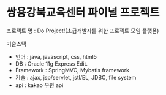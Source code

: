 # 쌍용강북교육센터 파이널 프로젝트

프로젝트 명 : Do Project!(초급개발자를 위한 프로젝트 모임 플랫폼)

기술스택
- 언어 : java, javascript, css, html5
- DB : Oracle 11g Express Edit.
- Framework : SpringMVC, Mybatis framework
- 기술 : ajax, jsp/servlet, jstl/EL, JDBC, file system
- api : kakao 우편 api
